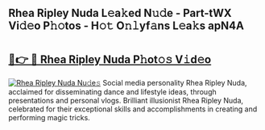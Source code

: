 ## Rhea Ripley Nuda L𝚎a𝚔ed N𝚞𝚍e - Part-tWX Vi𝚍𝚎o P𝚑𝚘tos - H𝚘𝚝 O𝚗𝚕yf𝚊ns L𝚎a𝚔s apN4A

# <h2><a href="http://kf60mdf.oniu.top/?m=Rhea+Ripley+Nuda">🔗👉 🔴 Rhea Ripley Nuda P𝚑ot𝚘𝚜 V𝚒d𝚎o</a></h2>

[![Rhea Ripley Nuda Nu𝚍e𝚜](https://i.imgur.com/0qMVB7G.gif)](http://kf60mdf.oniu.top/?m=Rhea+Ripley+Nuda)
Social media personality Rhea Ripley Nuda, acclaimed for disseminating dance and lifestyle ideas, through presentations and personal vlogs. Brilliant illusionist Rhea Ripley Nuda, celebrated for their exceptional skills and accomplishments in creating and performing magic tricks.  

